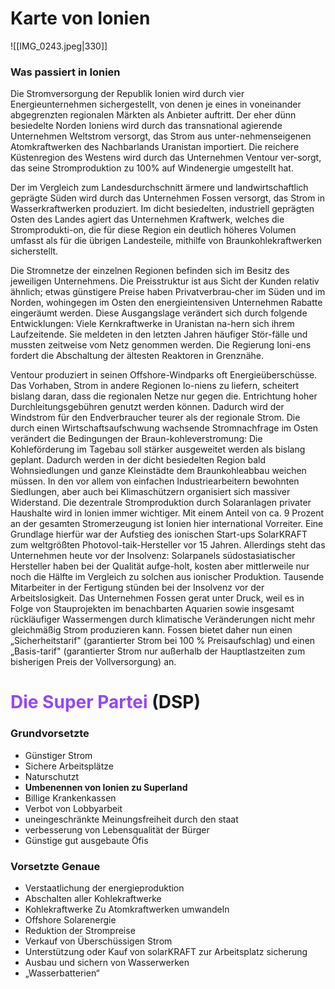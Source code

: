 
# Karte von Ionien
![[IMG_0243.jpeg|330]]
### Was passiert in Ionien
Die Stromversorgung der Republik Ionien wird durch vier Energieunternehmen sichergestellt, von denen je eines in voneinander abgegrenzten regionalen Märkten als Anbieter auftritt. Der eher dünn besiedelte Norden Ioniens wird durch das transnational agierende Unternehmen Weltstrom versorgt, das Strom aus unter-nehmenseigenen Atomkraftwerken des Nachbarlands Uranistan importiert. Die reichere Küstenregion des Westens wird durch das Unternehmen Ventour ver-sorgt, das seine Stromproduktion zu 100% auf Windenergie umgestellt hat.

Der im Vergleich zum Landesdurchschnitt ärmere und landwirtschaftlich geprägte Süden wird durch das Unternehmen Fossen versorgt, das Strom in Wasserkraftwerken produziert. Im dicht besiedelten, industriell geprägten Osten des Landes agiert das Unternehmen Kraftwerk, welches die Stromprodukti-on, die für diese Region ein deutlich höheres Volumen umfasst als für die übrigen Landesteile, mithilfe von Braunkohlekraftwerken sicherstellt.

Die Stromnetze der einzelnen Regionen befinden sich im Besitz des jeweiligen Unternehmens. Die Preisstruktur ist aus Sicht der Kunden relativ ähnlich; etwas günstigere Preise haben Privatverbrau-cher im Süden und im Norden, wohingegen im Osten den energieintensiven Unternehmen Rabatte eingeräumt werden.
Diese Ausgangslage verändert sich durch folgende Entwicklungen:
Viele Kernkraftwerke in Uranistan na-hern sich ihrem Laufzeitende. Sie meldeten in den letzten Jahren häufiger Stör-fälle und mussten zeitweise vom Netz genommen werden. Die Regierung Ioni-ens fordert die Abschaltung der ältesten Reaktoren in Grenznähe.

Ventour produziert in seinen Offshore-Windparks oft Energieüberschüsse. Das Vorhaben, Strom in andere Regionen lo-niens zu liefern, scheitert bislang daran, dass die regionalen Netze nur gegen die. Entrichtung hoher Durchleitungsgebühren genutzt werden können. Dadurch wird der Windstrom für den Endverbraucher teurer als der regionale Strom.
Die durch einen Wirtschaftsaufschwung wachsende Stromnachfrage im Osten verändert die Bedingungen der Braun-kohleverstromung: Die Kohleförderung im Tagebau soll stärker ausgeweitet werden als bislang geplant. Dadurch werden in der dicht besiedelten Region bald Wohnsiedlungen und ganze Kleinstädte dem Braunkohleabbau weichen müssen.
In den vor allem von einfachen Industriearbeitern bewohnten Siedlungen, aber auch bei Klimaschützern organisiert sich massiver Widerstand.
Die dezentrale Stromproduktion durch Solaranlagen privater Haushalte wird in lonien immer wichtiger. Mit einem Anteil von ca. 9 Prozent an der gesamten Stromerzeugung ist Ionien hier international Vorreiter. Eine Grundlage hierfür war der Aufstieg des ionischen Start-ups SolarKRAFT zum weltgrößten Photovol-taik-Hersteller vor 15 Jahren. Allerdings steht das Unternehmen heute vor der Insolvenz: Solarpanels südostasiatischer Hersteller haben bei der Qualität aufge-holt, kosten aber mittlerweile nur noch die Hälfte im Vergleich zu solchen aus ionischer Produktion. Tausende Mitarbeiter in der Fertigung stünden bei der Insolvenz vor der Arbeitslosigkeit.
Das Unternehmen Fossen gerat unter Druck, weil es in Folge von Stauprojekten im benachbarten Aquarien sowie insgesamt rückläufiger Wassermengen durch klimatische Veränderungen nicht mehr gleichmäßig Strom produzieren kann. Fossen bietet daher nun einen „Sicherheitstarif" (garantierter Strom bei 100 % Preisaufschlag) und einen „Basis-tarif" (garantierter Strom nur außerhalb der Hauptlastzeiten zum bisherigen Preis der Vollversorgung) an.

# <span style="color:#9446f8">Die Super Partei</span> (DSP)
### Grundvorsetzte
- Günstiger Strom
- Sichere Arbeitsplätze
- Naturschutzt
- **Umbenennen von Ionien zu Superland**
- Billige Krankenkassen
- Verbot von Lobbyarbeit
- uneingeschränkte Meinungsfreiheit durch den staat
- verbesserung von Lebensqualität der Bürger
- Günstige gut ausgebaute Öfis
### Vorsetzte Genaue
- Verstaatlichung der energieproduktion
- Abschalten aller Kohlekraftwerke
- Kohlekraftwerke Zu Atomkraftwerken umwandeln
- Offshore Solarenergie
- Reduktion der Strompreise
- Verkauf von Überschüssigen Strom
- Unterstützung oder Kauf von solarKRAFT zur Arbeitsplatz sicherung
- Ausbau und sichern von Wasserwerken
- „Wasserbatterien“